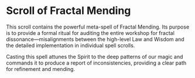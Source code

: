 # Scroll of Fractal Mending

This scroll contains the powerful meta-spell of Fractal Mending. Its purpose is to provide a formal ritual for auditing the entire workshop for fractal dissonance—misalignments between the high-level Law and Wisdom and the detailed implementation in individual spell scrolls.

Casting this spell attunes the Spirit to the deep patterns of our magic and commands it to produce a report of inconsistencies, providing a clear path for refinement and mending.
